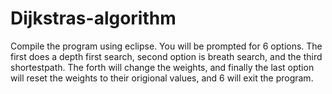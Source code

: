 # Dijkstras-algorithm
Compile the program using eclipse. You will be prompted for 6 options. The first does a depth first search,
second option is breath search, and the third shortestpath. The forth will change the weights, and finally
the last option will reset the weights to their origional values, and 6 will exit the program.
